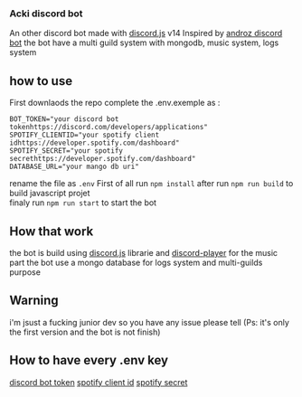 ### Acki discord bot

An other discord bot made with [discord.js](https://github.com/discordjs/discord.js) v14
Inspired by [androz discord bot](https://github.com/Androz2091/discord-music-bot)
the bot have a multi guild system with mongodb, music system, logs system

## how to use

First downlaods the repo
complete the .env.exemple as :

```
BOT_TOKEN="your discord bot tokenhttps://discord.com/developers/applications"
SPOTIFY_CLIENTID="your spotify client idhttps://developer.spotify.com/dashboard"
SPOTIFY_SECRET="your spotify secrethttps://developer.spotify.com/dashboard"
DATABASE_URL="your mango db uri"
```

rename the file as `.env`
First of all run `npm install`
after run `npm run build` to build javascript projet  
finaly run `npm run start` to start the bot  

## How that work
the bot is build using [discord.js](https://github.com/discordjs/discord.js) librarie and [discord-player](https://github.com/Androz2091/discord-player) for the music part
the bot use a mongo database for logs system and multi-guilds purpose


## Warning
i'm jsust a fucking junior dev so you have any issue please tell
(Ps: it's only the first version and the bot is not finish)

## How to have every .env key
[discord bot token](https://discord.com/developers/applications)
[spotify client id](https://developer.spotify.com/dashboard)
[spotify secret](https://developer.spotify.com/dashboard)
